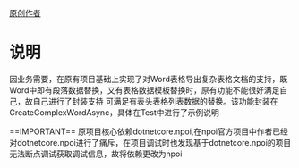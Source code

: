 [原创作者](https://github.com/holdengong/EasyOffice)

# 说明
因业务需要，在原有项目基础上实现了对Word表格导出复杂表格文档的支持，既Word中即有段落数据替换，又有表格数据模板替换时，原有功能不能很好满足自己，故自己进行了封装支持
可满足有表头表格列表数据的替换。该功能封装在CreateComplexWordAsync，具体在Test中进行了示例说明

==IMPORTANT==
原项目核心依赖dotnetcore.npoi,在npoi官方项目中作者已经对dotnetcore.npoi进行了痛斥，在项目调试时也发现基于dotnetcore.npoi的项目无法断点调试获取调试信息，故将依赖更改为npoi












